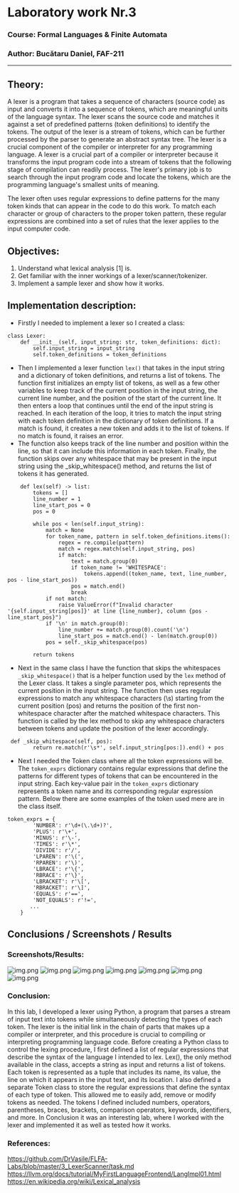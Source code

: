 # Laboratory work Nr.3

### Course: Formal Languages & Finite Automata
### Author: Bucătaru Daniel, FAF-211

----

## Theory:
A lexer is a program that takes a sequence of characters (source code) as input and converts it 
into a sequence of tokens, which are meaningful units of the language syntax. The lexer scans the
source code and matches it against a set of predefined patterns (token definitions) to identify 
the tokens. The output of the lexer is a stream of tokens, which can be further processed by the
parser to generate an abstract syntax tree. The lexer is a crucial component of the compiler or 
interpreter for any programming language.
A lexer is a crucial part of a compiler or interpreter because it transforms the input program 
code into a stream of tokens that the following stage of compilation can readily process. 
The lexer's primary job is to search through the input program code and locate the tokens, 
which are the programming language's smallest units of meaning.

The lexer often uses regular expressions to define patterns for the many token kinds that can 
appear in the code to do this work. To match each character or group of characters to the proper 
token pattern, these regular expressions are combined into a set of rules that the lexer applies 
to the input computer code.

## Objectives:
1. Understand what lexical analysis [1] is.
2. Get familiar with the inner workings of a lexer/scanner/tokenizer.
3. Implement a sample lexer and show how it works.

## Implementation description:
* Firstly I needed to implement a lexer so I created a class:
```
class Lexer:
    def __init__(self, input_string: str, token_definitions: dict):
        self.input_string = input_string
        self.token_definitions = token_definitions
```
* Then I implemented a lexer function `lex()` that takes in the input string and a dictionary of token definitions, and returns a list of tokens.
The function first initializes an empty list of tokens, as well as a few other variables to keep track of the current position in the input string, the current line number, and the position of the start of the current line.
It then enters a loop that continues until the end of the input string is reached. In each iteration of the loop, it tries to match the input string with each token definition in the dictionary of token definitions. If a match is found, it creates a new token and adds it to the list of tokens. 
If no match is found, it raises an error. 
* The function also keeps track of the line number and position within the line, so that it can include this information in each token.
Finally, the function skips over any whitespace that may be present in the input string using the _skip_whitespace() method, and returns the list of tokens it has generated.
```
    def lex(self) -> list:
        tokens = []
        line_number = 1
        line_start_pos = 0
        pos = 0

        while pos < len(self.input_string):
            match = None
            for token_name, pattern in self.token_definitions.items():
                regex = re.compile(pattern)
                match = regex.match(self.input_string, pos)
                if match:
                    text = match.group(0)
                    if token_name != 'WHITESPACE':
                        tokens.append((token_name, text, line_number, pos - line_start_pos))
                    pos = match.end()
                    break
            if not match:
                raise ValueError(f"Invalid character '{self.input_string[pos]}' at line {line_number}, column {pos - line_start_pos}")
            if '\n' in match.group(0):
                line_number += match.group(0).count('\n')
                line_start_pos = match.end() - len(match.group(0))
            pos = self._skip_whitespace(pos)

        return tokens
```
* Next in the same class I have the function that skips the whitespaces `_skip_whitespace()` that is a helper function used by the `lex` method of the Lexer class. It takes a single parameter pos, which represents the current position in the input string.
The function then uses regular expressions to match any whitespace characters (\s) starting from the current position (pos) and returns the position of the first non-whitespace character after the matched whitespace characters.
This function is called by the lex method to skip any whitespace characters between tokens and update the position of the lexer accordingly.
```
 def _skip_whitespace(self, pos):
        return re.match(r'\s*', self.input_string[pos:]).end() + pos
```
* Next I needed the Token class where all the token expressions will be.
The `token_exprs` dictionary contains regular expressions that define the patterns for different types of tokens that can be encountered in the input string. 
Each key-value pair in the `token_exprs` dictionary represents a token name and its corresponding regular expression pattern.
Below there are some examples of the token used mere are in the class itself.
```
token_exprs = {
        'NUMBER': r'\d+(\.\d+)?',
        'PLUS': r'\+',
        'MINUS': r'\-',
        'TIMES': r'\*',
        'DIVIDE': r'/',
        'LPAREN': r'\(',
        'RPAREN': r'\)',
        'LBRACE': r'\{',
        'RBRACE': r'\}',
        'LBRACKET': r'\[',
        'RBRACKET': r'\]',
        'EQUALS': r'==',
        'NOT_EQUALS': r'!=',
       ...
    }
```
## Conclusions / Screenshots / Results

### Screenshots/Results:
![img.png](images/img1_lab3.png)
![img.png](images/img2_lab3.png)
![img.png](images/img3_lab3.png)
![img.png](images/img4_lab3.png)
![img.png](images/img4.1_lab3.png)
![img.png](images/img5_lab3.png)
![img.png](images/img5.1_lab3.png)
### Conclusion:
In this lab, I developed a lexer using Python, a program that parses a stream of input text 
into tokens while simultaneously detecting the types of each token. The lexer is the initial 
link in the chain of parts that makes up a compiler or interpreter, and this procedure is 
crucial to compiling or interpreting programming language code.
Before creating a Python class to control the lexing procedure, I first defined a list of regular expressions 
that describe the syntax of the language I intended to lex. Lex(), the only method available in 
the class, accepts a string as input and returns a list of tokens. Each token is represented 
as a tuple that includes its name, its value, the line on which it appears in the input text, 
and its location.
I also defined a separate Token class to store the regular expressions that define the syntax of each 
type of token. This allowed me to easily add, remove or modify tokens as needed. 
The tokens I defined included numbers, operators, parentheses, braces, brackets, 
comparison operators, keywords, identifiers, and more.
In Conclusion it was an interesting lab, where I worked with the lexer and implemented it as well
as tested how it works.
### References:
https://github.com/DrVasile/FLFA-Labs/blob/master/3_LexerScanner/task.md
https://llvm.org/docs/tutorial/MyFirstLanguageFrontend/LangImpl01.html
https://en.wikipedia.org/wiki/Lexical_analysis